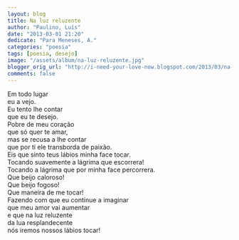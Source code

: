 ```yaml
---
layout: blog
title: Na luz reluzente
author: "Paulino, Luís"
date: "2013-03-01 21:20"
dedicate: "Para Meneses, A."
categories: "poesia"
tags: [poesia, desejo]
image: "/assets/album/na-luz-reluzente.jpg"
blogger_orig_url: "http://i-need-your-love-now.blogspot.com/2013/03/na-luz-reluzente.html"
comments: false
---
```

Em todo lugar\
eu a vejo.\
Eu tento lhe contar\
que eu te desejo.\
Pobre de meu coração\
que só quer te amar,\
mas se recusa a lhe contar\
que por ti ele transborda de paixão.\
Eis que sinto teus lábios minha face tocar.\
Tocando suavemente a lágrima que escorrera!\
Tocando a lágrima que por minha face percorrera.\
Que beijo caloroso!\
Que beijo fogoso!\
Que maneira de me tocar!\
Fazendo com que eu continue a imaginar\
que meu amor vai aumentar\
e que na luz reluzente\
da lua resplandecente\
nós iremos nossos lábios tocar!
